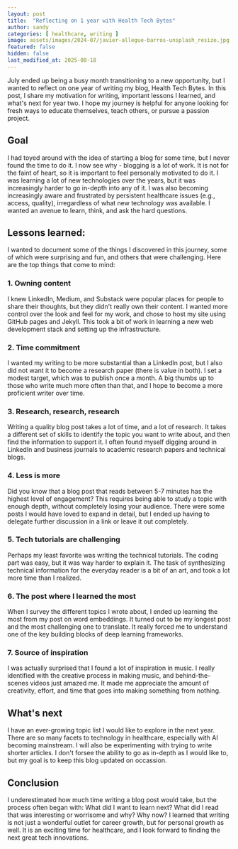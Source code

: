 ```yaml
---
layout: post
title:  "Reflecting on 1 year with Health Tech Bytes"
author: sandy
categories: [ healthcare, writing ]
image: assets/images/2024-07/javier-allegue-barros-unsplash_resize.jpg
featured: false
hidden: false
last_modified_at: 2025-08-18
---
```


July ended up being a busy month transitioning to a new opportunity, but I wanted to reflect on one year of writing my blog, Health Tech Bytes.  In this post, I share my motivation for writing, important lessons I learned, and what's next for year two.  I hope my journey is helpful for anyone looking for fresh ways to educate themselves, teach others, or pursue a passion project.

## Goal
I had toyed around with the idea of starting a blog for some time, but I never found the time to do it.  I now see why - blogging is a lot of work.  It is not for the faint of heart, so it is important to feel personally motivated to do it.  I was learning a lot of new technologies over the years, but it was increasingly harder to go in-depth into any of it.  I was also becoming increasingly aware and frustrated by persistent healthcare issues (e.g., access, quality), irregardless of what new technology was available.  I wanted an avenue to learn, think, and ask the hard questions.

## Lessons learned:
I wanted to document some of the things I discovered in this journey, some of which were surprising and fun, and others that were challenging.  Here are the top things that come to mind:

### 1. Owning content 
I knew LinkedIn, Medium, and Substack were popular places for people to share their thoughts, but they didn't really own their content.  I wanted more control over the look and feel for my work, and chose to host my site using GitHub pages and Jekyll.  This took a bit of work in learning a new web development stack and setting up the infrastructure.

### 2. Time commitment
I wanted my writing to be more substantial than a LinkedIn post, but I also did not want it to become a research paper (there is value in both).  I set a modest target, which was to publish once a month.  A big thumbs up to those who write much more often than that, and I hope to become a more proficient writer over time.

### 3. Research, research, research  
Writing a quality blog post takes a lot of time, and a lot of research.  It takes a different set of skills to identify the topic you want to write about, and then find the information to support it.  I often found myself digging around in LinkedIn and business journals to academic research papers and technical blogs.  

### 4. Less is more  
Did you know that a blog post that reads between 5-7 minutes has the highest level of engagement?  This requires being able to study a topic with enough depth, without completely losing your audience.  There were some posts I would have loved to expand in detail, but I ended up having to delegate further discussion in a link or leave it out completely. 

### 5. Tech tutorials are challenging
Perhaps my least favorite was writing the technical tutorials.  The coding part was easy, but it was way harder to explain it.  The task of synthesizing technical information for the everyday reader is a bit of an art, and took a lot more time than I realized.

### 6. The post where I learned the most
When I survey the different topics I wrote about, I ended up learning the most from my post on word embeddings.  It turned out to be my longest post and the most challenging one to translate.  It really forced me to understand one of the key building blocks of deep learning frameworks.

### 7. Source of inspiration  
I was actually surprised that I found a lot of inspiration in music.  I really identified with the creative process in making music, and behind-the-scenes videos just amazed me.  It made me appreciate the amount of creativity, effort, and time that goes into making something from nothing. 

## What's next
I have an ever-growing topic list I would like to explore in the next year.  There are so many facets to technology in healthcare, especially with AI becoming mainstream.  I will also be experimenting with trying to write shorter articles.  I don't forsee the ability to go as in-depth as I would like to, but my goal is to keep this blog updated on occassion.  

## Conclusion
I underestimated how much time writing a blog post would take, but the process often began with: What did I want to learn next?  What did I read that was interesting or worrisome and why?  Why now?  I learned that writing is not just a wonderful outlet for career growth, but for personal growth as well.  It is an exciting time for healthcare, and I look forward to finding the next great tech innovations.